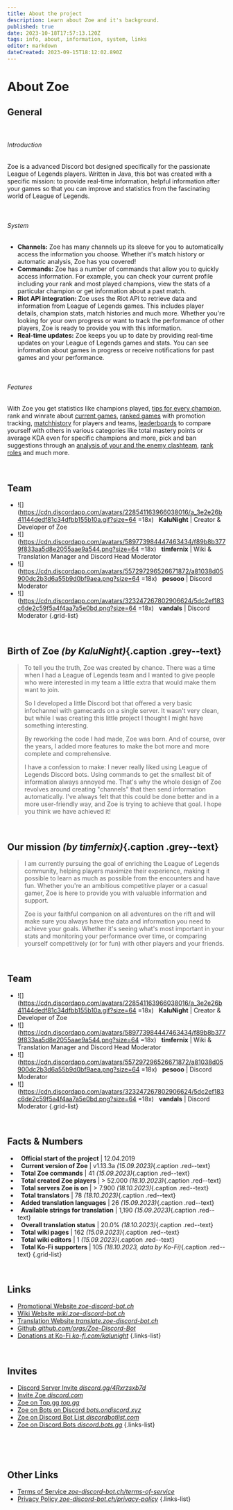 ```yaml
---
title: About the project
description: Learn about Zoe and it's background.
published: true
date: 2023-10-18T17:57:13.120Z
tags: info, about, information, system, links
editor: markdown
dateCreated: 2023-09-15T18:12:02.890Z
---
```


# About Zoe

## General

<br>

###### Introduction

Zoe is a advanced Discord bot designed specifically for the passionate League of Legends players. Written in Java, this bot was created with a specific mission: to provide real-time information, helpful information after your games so that you can improve and statistics from the fascinating world of League of Legends.

<br>

###### System
- **Channels:** Zoe has many channels up its sleeve for you to automatically access the information you choose. Whether it's match history or automatic analysis, Zoe has you covered!
- **Commands:** Zoe has a number of commands that allow you to quickly access information. For example, you can check your current profile including your rank and most played champions, view the stats of a particular champion or get information about a past match.
- **Riot API integration:** Zoe uses the Riot API to retrieve data and information from League of Legends games. This includes player details, champion stats, match histories and much more. Whether you're looking for your own progress or want to track the performance of other players, Zoe is ready to provide you with this information.
- **Real-time updates:** Zoe keeps you up to date by providing real-time updates on your League of Legends games and stats. You can see information about games in progress or receive notifications for past games and your performance.

<br>

###### Features
With Zoe you get statistics like champions played, [tips for every champion](/en/features/champion-analysis), rank and winrate about [current games](/en/features/infoChannel), [ranked games](/en/features/rankChannel) with promotion tracking,  [matchhistory](/en/features/matchhistoryChannel) for players and teams, [leaderboards](/en/features/leaderboards) to compare yourself with others in various categories like total mastery points or average KDA even for specific champions and more, pick and ban suggestions through an [analysis of your and the enemy clashteam](/en/features/clashChannel), [rank roles](/en/features/rankroles) and much more. 

<br>

## Team

- ![](https://cdn.discordapp.com/avatars/228541163966038016/a_3e2e26b41144dedf81c34dfbb155b10a.gif?size=64 =18x)  &nbsp; **KaluNight** | Creator & Developer of Zoe
- ![](https://cdn.discordapp.com/avatars/589773984447463434/f89b8b3779f833aa5d8e2055aae9a544.png?size=64 =18x) &nbsp; **timfernix** | Wiki & Translation Manager and Discord Head Moderator
- ![](https://cdn.discordapp.com/avatars/557297296526671872/a81038d05900dc2b3d6a55b9d0bf9aea.png?size=64 =18x) &nbsp; **pesooo** | Discord Moderator
- ![](https://cdn.discordapp.com/avatars/323247267802906624/5dc2ef183c6de2c59f5a4f4aa7a5e0bd.png?size=64 =18x) &nbsp; **vandals** | Discord Moderator
{.grid-list}

<br>

## Birth of Zoe *(by KaluNight)*{.caption .grey--text}
> To tell you the truth, Zoe was created by chance. There was a time when I had a League of Legends team and I wanted to give people who were interested in my team a little extra that would make them want to join.
>
> So I developed a little Discord bot that offered a very basic infochannel with gamecards on a single server. It wasn't very clean, but while I was creating this little project I thought I might have something interesting.
>
> By reworking the code I had made, Zoe was born. And of course, over the years, I added more features to make the bot more and more complete and comprehensive.
>
> I have a confession to make: I never really liked using League of Legends Discord bots. Using commands to get the smallest bit of information always annoyed me. That's why the whole design of Zoe revolves around creating "channels" that then send information automatically. I've always felt that this could be done better and in a more user-friendly way, and Zoe is trying to achieve that goal. I hope you think we have achieved it!

<br>

## Our mission *(by timfernix)*{.caption .grey--text}
> I am currently pursuing the goal of enriching the League of Legends community, helping players maximize their experience, making it possible to learn as much as possible from the encounters and have fun. Whether you're an ambitious competitive player or a casual gamer, Zoe is here to provide you with valuable information and support.
>
> Zoe is your faithful companion on all adventures on the rift and will make sure you always have the data and information you need to achieve your goals.
Whether it's seeing what's most important in your stats and monitoring your performance over time, or comparing yourself competitively (or for fun) with other players and your friends.

<br>

## Team

- ![](https://cdn.discordapp.com/avatars/228541163966038016/a_3e2e26b41144dedf81c34dfbb155b10a.gif?size=64 =18x)  &nbsp; **KaluNight** | Creator & Developer of Zoe
- ![](https://cdn.discordapp.com/avatars/589773984447463434/f89b8b3779f833aa5d8e2055aae9a544.png?size=64 =18x) &nbsp; **timfernix** | Wiki & Translation Manager and Discord Head Moderator
- ![](https://cdn.discordapp.com/avatars/557297296526671872/a81038d05900dc2b3d6a55b9d0bf9aea.png?size=64 =18x) &nbsp; **pesooo** | Discord Moderator
- ![](https://cdn.discordapp.com/avatars/323247267802906624/5dc2ef183c6de2c59f5a4f4aa7a5e0bd.png?size=64 =18x) &nbsp; **vandals** | Discord Moderator
{.grid-list}

<br>

## Facts & Numbers

- <i class="mdi mdi-calendar"></i>  &nbsp; **Official start of the project** | 12.04.2019	
- <i class="mdi mdi-code-tags"></i>  &nbsp; **Current version of Zoe** | v1.13.3a *(15.09.2023)*{.caption .red--text}
- <i class="mdi mdi-slash-forward-box"></i>  &nbsp; **Total Zoe commands** | 41 *(15.09.2023)*{.caption .red--text}
- <i class="mdi mdi-account"></i>  &nbsp; **Total created Zoe players** | > 52.000 *(18.10.2023)*{.caption .red--text}
- <i class="mdi mdi-server"></i>  &nbsp; **Total servers Zoe is on** | > 7.900 *(18.10.2023)*{.caption .red--text}
- <i class="mdi mdi-account"></i>  &nbsp; **Total translators** | 78 *(18.10.2023)*{.caption .red--text}
- <i class="mdi mdi-translate"></i>  &nbsp; **Added translation languages** | 26 *(15.09.2023)*{.caption .red--text}
- <i class="mdi mdi-translate"></i>  &nbsp; **Available strings for translation** | 1,190 *(15.09.2023)*{.caption .red--text}	
- <i class="mdi mdi-translate"></i>  &nbsp; **Overall translation status** | 20.0% *(18.10.2023)*{.caption .red--text}
- <i class="mdi mdi-library"></i>  &nbsp; **Total wiki pages** | 162 *(15.09.2023)*{.caption .red--text}
- <i class="mdi mdi-account"></i>  &nbsp; **Total wiki editors** | 1 *(15.09.2023)*{.caption .red--text}
- <i class="mdi mdi-gift"></i>  &nbsp; **Total Ko-Fi supporters** | 105 *(18.10.2023, data by Ko-Fi)*{.caption .red--text}
{.grid-list}

<br>

## Links
- [<i class="mdi mdi-home"></i> Promotional Website *zoe-discord-bot.ch*](https://zoe-discord-bot.ch/)
- [<i class="mdi mdi-library"></i> Wiki Website *wiki.zoe-discord-bot.ch*](https://wiki.zoe-discord-bot.ch/en/home/)
- [<i class="mdi mdi-translate"></i> Translation Website *translate.zoe-discord-bot.ch*](https://translate.zoe-discord-bot.ch/)
- [<i class="mdi mdi-code-braces"></i> Github *github.com/orgs/Zoe-Discord-Bot*](https://github.com/orgs/Zoe-Discord-Bot/)
- [<i class="mdi mdi-gift"></i> Donations at Ko-Fi *ko-fi.com/kalunight*](https://ko-fi.com/kalunight)
{.links-list}

<br>

## Invites
- [Discord Server Invite *discord.gg/4Rxrzsxb7d*](https://discord.gg/4Rxrzsxb7d)
- [Invite Zoe *discord.com*](https://discord.com/oauth2/authorize?client_id=550737379460382752&scope=bot%20applications.commands&permissions=397553298512&response_type=code&redirect_uri=https%3A%2F%2Fzoe-discord-bot.ch%2FThanksYou.html)
- [Zoe on Top.gg *top.gg*](https://top.gg/bot/550737379460382752)
- [Zoe on Bots on Discord *bots.ondiscord.xyz*](https://bots.ondiscord.xyz/bots/550737379460382752)
- [Zoe on Discord Bot List *discordbotlist.com*](https://discordbotlist.com/bots/zoe)
- [Zoe on Discord.Bots *discord.bots.gg*](https://discord.bots.gg/bots/550737379460382752)
{.links-list}

<br><br><br>

## Other Links
- [<i class="mdi mdi-shield-check-outline"></i> Terms of Service *zoe-discord-bot.ch/terms-of-service*](https://zoe-discord-bot.ch/terms-of-service.html)
- [<i class="mdi mdi-shield-lock-outline"></i> Privacy Policy *zoe-discord-bot.ch/privacy-policy*](https://zoe-discord-bot.ch/privacy-policy.html)
{.links-list}



